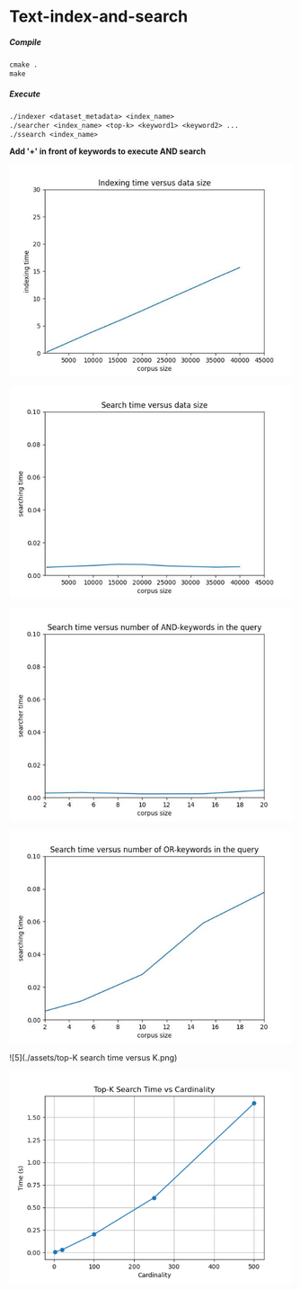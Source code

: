 # Text-index-and-search


##### Compile
```
cmake .
make
```

##### Execute
```
./indexer <dataset_metadata> <index_name>
./searcher <index_name> <top-k> <keyword1> <keyword2> ...
./ssearch <index_name>
```

**Add '+' in front of keywords to execute AND search**

![1](./assets/1.jpg)

![2](./assets/2.jpg)

![3](./assets/3.jpg)

![4](./assets/4.jpg)

![5](./assets/top-K search time versus K.png)

![6](./assets/topk_search_time_vs_cardinality.png)
